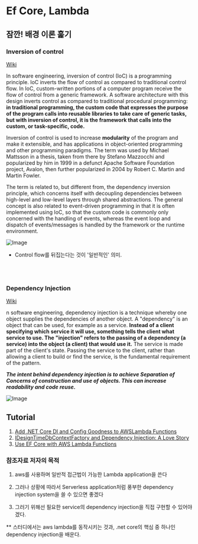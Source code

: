 # Ef Core, Lambda

## 잠깐! 배경 이론 훑기

### Inversion of control

[Wiki](https://en.wikipedia.org/wiki/Inversion_of_control)

In software engineering, inversion of control (IoC) is a programming principle. IoC inverts the flow of control as compared to traditional control flow. In IoC, custom-written portions of a computer program receive the flow of control from a generic framework. A software architecture with this design inverts control as compared to traditional procedural programming: **in traditional programming, the custom code that expresses the purpose of the program calls into reusable libraries to take care of generic tasks, but with inversion of control, it is the framework that calls into the custom, or task-specific, code.**

Inversion of control is used to increase **modularity** of the program and make it extensible, and has applications in object-oriented programming and other programming paradigms. The term was used by Michael Mattsson in a thesis, taken from there by Stefano Mazzocchi and popularized by him in 1999 in a defunct Apache Software Foundation project, Avalon, then further popularized in 2004 by Robert C. Martin and Martin Fowler.

The term is related to, but different from, the dependency inversion principle, which concerns itself with decoupling dependencies between high-level and low-level layers through shared abstractions. The general concept is also related to event-driven programming in that it is often implemented using IoC, so that the custom code is commonly only concerned with the handling of events, whereas the event loop and dispatch of events/messages is handled by the framework or the runtime environment.

![Image](https://www.intertech.com/Blog/wp-content/uploads/2016/05/IoC.png)

- Control flow를 뒤집는다는 것이 '일반적인' 의미.
<br>
<br>

### Dependency Injection

[Wiki](https://en.wikipedia.org/wiki/Dependency_injection)

n software engineering, dependency injection is a technique whereby one object supplies the dependencies of another object. A "dependency" is an object that can be used, for example as a service. **Instead of a client specifying which service it will use, something tells the client what service to use. The "injection" refers to the passing of a dependency (a service) into the object (a client) that would use it.** The service is made part of the client's state. Passing the service to the client, rather than allowing a client to build or find the service, is the fundamental requirement of the pattern.

***The intent behind dependency injection is to achieve Separation of Concerns of construction and use of objects. This can increase readability and code reuse.***


![Image](https://i.stack.imgur.com/4uPbD.jpg)

## Tutorial

1. [Add .NET Core DI and Config Goodness to AWSLambda Functions](https://blog.tonysneed.com/2018/12/16/add-net-core-di-and-config-goodness-to-aws-lambda-functions/)
2. [IDesignTimeDbContextFactory and Dependency Injection: A Love Story](https://blog.tonysneed.com/2018/12/20/idesigntimedbcontextfactory-and-dependency-injection-a-love-story/)
3. [Use EF Core with AWS Lambda Functions](https://blog.tonysneed.com/2018/12/21/use-ef-core-with-aws-lambda-functions/)

### 참조자료 저자의 목적

1. aws를 사용하며 일반적 접근법이 가능한 Lambda application을 쓴다

2. 그러나 상황에 따라서 Serverless application처럼 풍부한 dependency injection system을 쓸 수 있으면 좋겠다

3. 그러기 위해선 필요한 service의 dependency injection을 직접 구현할 수 있어야겠다.

** 스터디에서는 aws lambda를 동작시키는 것과, .net core의 핵심 중 하나인 dependency injection을 배운다.